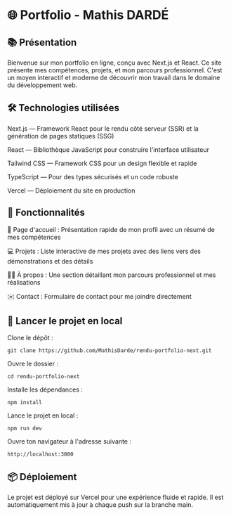 # 🌐 Portfolio - Mathis DARDÉ
## 📚 Présentation
Bienvenue sur mon portfolio en ligne, conçu avec Next.js et React. Ce site présente mes compétences, projets, et mon parcours professionnel. C'est un moyen interactif et moderne de découvrir mon travail dans le domaine du développement web.

## 🛠️ Technologies utilisées
Next.js — Framework React pour le rendu côté serveur (SSR) et la génération de pages statiques (SSG)

React — Bibliothèque JavaScript pour construire l'interface utilisateur

Tailwind CSS — Framework CSS pour un design flexible et rapide

TypeScript — Pour des types sécurisés et un code robuste

Vercel — Déploiement du site en production

## 🌟 Fonctionnalités
📑 Page d'accueil : Présentation rapide de mon profil avec un résumé de mes compétences

💻 Projets : Liste interactive de mes projets avec des liens vers des démonstrations et des détails

🧑‍💻 À propos : Une section détaillant mon parcours professionnel et mes réalisations

✉️ Contact : Formulaire de contact pour me joindre directement

## 🚀 Lancer le projet en local
Clone le dépôt :
```
git clone https://github.com/MathisDarde/rendu-portfolio-next.git
```

Ouvre le dossier :
```
cd rendu-portfolio-next
```

Installe les dépendances :
```
npm install
```

Lance le projet en local :
```
npm run dev
```

Ouvre ton navigateur à l'adresse suivante :
```
http://localhost:3000
```

## 📦 Déploiement
Le projet est déployé sur Vercel pour une expérience fluide et rapide. Il est automatiquement mis à jour à chaque push sur la branche main.
